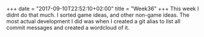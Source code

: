 +++
date = "2017-09-10T22:52:10+02:00"
title = "Week36"
+++
This week I didnt do that much. I sorted game ideas, and other non-game ideas. The most actual development I did was when I created a git alias to list all commit messages and created a wordcloud of it.
